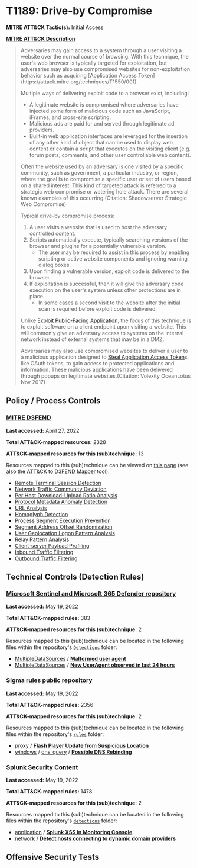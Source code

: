 # T1189: Drive-by Compromise
**MITRE ATT&CK Tactic(s):** Initial Access

**[MITRE ATT&CK Description](https://attack.mitre.org/techniques/T1189)**
<blockquote>Adversaries may gain access to a system through a user visiting a website over the normal course of browsing. With this technique, the user's web browser is typically targeted for exploitation, but adversaries may also use compromised websites for non-exploitation behavior such as acquiring [Application Access Token](https://attack.mitre.org/techniques/T1550/001).

Multiple ways of delivering exploit code to a browser exist, including:

* A legitimate website is compromised where adversaries have injected some form of malicious code such as JavaScript, iFrames, and cross-site scripting.
* Malicious ads are paid for and served through legitimate ad providers.
* Built-in web application interfaces are leveraged for the insertion of any other kind of object that can be used to display web content or contain a script that executes on the visiting client (e.g. forum posts, comments, and other user controllable web content).

Often the website used by an adversary is one visited by a specific community, such as government, a particular industry, or region, where the goal is to compromise a specific user or set of users based on a shared interest. This kind of targeted attack is referred to a strategic web compromise or watering hole attack. There are several known examples of this occurring.(Citation: Shadowserver Strategic Web Compromise)

Typical drive-by compromise process:

1. A user visits a website that is used to host the adversary controlled content.
2. Scripts automatically execute, typically searching versions of the browser and plugins for a potentially vulnerable version. 
    * The user may be required to assist in this process by enabling scripting or active website components and ignoring warning dialog boxes.
3. Upon finding a vulnerable version, exploit code is delivered to the browser.
4. If exploitation is successful, then it will give the adversary code execution on the user's system unless other protections are in place.
    * In some cases a second visit to the website after the initial scan is required before exploit code is delivered.

Unlike [Exploit Public-Facing Application](https://attack.mitre.org/techniques/T1190), the focus of this technique is to exploit software on a client endpoint upon visiting a website. This will commonly give an adversary access to systems on the internal network instead of external systems that may be in a DMZ.

Adversaries may also use compromised websites to deliver a user to a malicious application designed to [Steal Application Access Token](https://attack.mitre.org/techniques/T1528)s, like OAuth tokens, to gain access to protected applications and information. These malicious applications have been delivered through popups on legitimate websites.(Citation: Volexity OceanLotus Nov 2017)</blockquote>

## Policy / Process Controls
### [MITRE D3FEND](https://d3fend.mitre.org/)
**Last accessed:** April 27, 2022

**Total ATT&CK-mapped resources:** 2328

**ATT&CK-mapped resources for this (sub)technique:** 13

Resources mapped to this (sub)technique can be viewed on [this page](https://d3fend.mitre.org/) (see also the [ATT&CK to D3FEND Mapper](https://d3fend.mitre.org/tools/attack-mapper) tool):

* [Remote Terminal Session Detection](https://d3fend.mitre.org/techniques/d3f:RemoteTerminalSessionDetection)
* [Network Traffic Community Deviation](https://d3fend.mitre.org/techniques/d3f:NetworkTrafficCommunityDeviation)
* [Per Host Download-Upload Ratio Analysis](https://d3fend.mitre.org/techniques/d3f:PerHostDownload-UploadRatioAnalysis)
* [Protocol Metadata Anomaly Detection](https://d3fend.mitre.org/techniques/d3f:ProtocolMetadataAnomalyDetection)
* [URL Analysis](https://d3fend.mitre.org/techniques/d3f:URLAnalysis)
* [Homoglyph Detection](https://d3fend.mitre.org/techniques/d3f:HomoglyphDetection)
* [Process Segment Execution Prevention](https://d3fend.mitre.org/techniques/d3f:ProcessSegmentExecutionPrevention)
* [Segment Address Offset Randomization](https://d3fend.mitre.org/techniques/d3f:SegmentAddressOffsetRandomization)
* [User Geolocation Logon Pattern Analysis](https://d3fend.mitre.org/techniques/d3f:UserGeolocationLogonPatternAnalysis)
* [Relay Pattern Analysis](https://d3fend.mitre.org/techniques/d3f:RelayPatternAnalysis)
* [Client-server Payload Profiling](https://d3fend.mitre.org/techniques/d3f:Client-serverPayloadProfiling)
* [Inbound Traffic Filtering](https://d3fend.mitre.org/techniques/d3f:InboundTrafficFiltering)
* [Outbound Traffic Filtering](https://d3fend.mitre.org/techniques/d3f:OutboundTrafficFiltering)

## Technical Controls (Detection Rules)
### [Microsoft Sentinel and Microsoft 365 Defender repository](https://github.com/Azure/Azure-Sentinel)
**Last accessed:** May 19, 2022

**Total ATT&CK-mapped rules:** 383

**ATT&CK-mapped resources for this (sub)technique:** 2

Resources mapped to this (sub)technique can be located in the following files within the repository's <code>[Detections](https://github.com/Azure/Azure-Sentinel/tree/master/Detections)</code> folder:

* [MultipleDataSources](https://github.com/Azure/Azure-Sentinel/tree/master/Detections/MultipleDataSources/) / **[Malformed user agent](https://github.com/Azure/Azure-Sentinel/blob/master/Detections/MultipleDataSources/MalformedUserAgents.yaml)**
* [MultipleDataSources](https://github.com/Azure/Azure-Sentinel/tree/master/Detections/MultipleDataSources/) / **[New UserAgent observed in last 24 hours](https://github.com/Azure/Azure-Sentinel/blob/master/Detections/MultipleDataSources/NewUserAgentLast24h.yaml)**

### [Sigma rules public repository](https://github.com/SigmaHQ/sigma)
**Last accessed:** May 19, 2022

**Total ATT&CK-mapped rules:** 2356

**ATT&CK-mapped resources for this (sub)technique:** 2

Resources mapped to this (sub)technique can be located in the following files within the repository's <code>[rules](https://github.com/SigmaHQ/sigma/tree/master/rules)</code> folder:

* [proxy](https://github.com/SigmaHQ/sigma/tree/master/rules/proxy/) / **[Flash Player Update from Suspicious Location](https://github.com/SigmaHQ/sigma/blob/master/rules/proxy/proxy_susp_flash_download_loc.yml)**
* [windows](https://github.com/SigmaHQ/sigma/tree/master/rules/windows/) / [dns_query](https://github.com/SigmaHQ/sigma/tree/master/rules/windows/dns_query/) / **[Possible DNS Rebinding](https://github.com/SigmaHQ/sigma/blob/master/rules/windows/dns_query/dns_query_win_possible_dns_rebinding.yml)**

### [Splunk Security Content](https://github.com/splunk/security_content)
**Last accessed:** May 19, 2022

**Total ATT&CK-mapped rules:** 1478

**ATT&CK-mapped resources for this (sub)technique:** 2

Resources mapped to this (sub)technique can be located in the following files within the repository's <code>[detections](https://github.com/splunk/security_content/tree/develop/detections)</code> folder:

* [application](https://github.com/splunk/security_content/tree/develop/detections/application/) / **[Splunk XSS in Monitoring Console](https://github.com/splunk/security_content/blob/develop/detections/application/splunk_xss_in_monitoring_console.yml)**
* [network](https://github.com/splunk/security_content/tree/develop/detections/network/) / **[Detect hosts connecting to dynamic domain providers](https://github.com/splunk/security_content/blob/develop/detections/network/detect_hosts_connecting_to_dynamic_domain_providers.yml)**


## Offensive Security Tests
